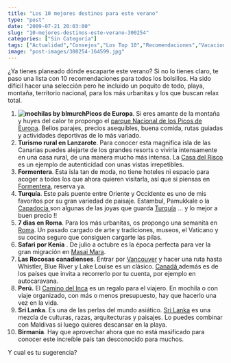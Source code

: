 ```yaml
---
title: "Los 10 mejores destinos para este verano"
type: "post"
date: "2009-07-21 20:03:00"
slug: "10-mejores-destinos-este-verano-300254"
categories: ["Sin Categoría"]
tags: ["Actualidad","Consejos","Los Top 10","Recomendaciones","Vacaciones"]
image: "post-images/300254-164599.jpg"
---
```


¿Ya tienes planeado dónde escaparte este verano? Si no lo tienes claro, te paso una lista con 10 recomendaciones para todos los bolsillos. Ha sido difícil hacer una selección pero he incluido un poquito de todo, playa, montaña, territorio nacional, para los más urbanitas y los que buscan relax total.

1. **![mochilas by blmurch](post-images/300254-164599.jpg "mochilas by blmurch")Picos de Europa**. Si eres amante de la montaña y huyes del calor te propongo el [parque Nacional de los Picos de Europa](http://www.missviajes.com/parque-nacional-picos-europa-26512). Bellos parajes, precios asequibles, buena comida, rutas guiadas y actividades deportivas de lo más variado.
2. **Turismo rural en Lanzarote**. Para conocer esta magnifica isla de las Canarias puedes alejarte de los grandes resorts o vivirla intensamente en una casa rural, de una manera mucho más intensa. La [Casa del Risco](http://www.lacasadelrisco.es) es un ejemplo de autenticidad con unas vistas irrepetibles.
3. **Formentera**. Esta isla tan de moda, no tiene hoteles ni espacio para acoger a todos los que ahora quieren visitarla, así que si piensas en [Formentera](http://www.missviajes.com/formentera-equilibrio-turismo-tradicion-26513), reserva ya.
4. **Turquía**. Este país puente entre Oriente y Occidente es uno de mis favoritos por su gran variedad de paisaje. Estambul, Pamukkale o la [Capadocia ](http://www.missviajes.com/capadocia-turquia-184657)son algunas de las joyas que guarda [Turquía](http://www.missviajes.com/turquia-7372) ... y lo mejor a buen precio !!
5. **7 dias en Roma**. Para los más urbanitas, os propongo una semanita en [Roma](http://www.missviajes.com/roma-ciudad-eterna-15344). Un pasado cargado de arte y tradiciones, museos, el Vaticano y su cocina seguro que consiguen cargarte las pilas.
6. **Safari por Kenia** . De julio a octubre es la época perfecta para ver la gran migración en [Masai Mara](http://www.missviajes.com/reserva-nacional-masai-mara-10327).
7. **Las Rocosas canadienses**. Entrar por [Vancouver](http://www.missviajes.com/vancouver-279180) y hacer una ruta hasta Whistler, Blue River y Lake Louise es un clásico. [Canadá ](http://www.missviajes.com/canada-7671)además es de los países que invita a recorrerlo por tu cuenta, por ejemplo en autocaravana.
8. **Perú.** El [Camino del Inca](http://www.missviajes.com/camino-del-inca-5464) es un regalo para el viajero. En mochila o con viaje organizado, con más o menos presupuesto, hay que hacerlo una vez en la vida.
9. **Sri Lanka**. Es una de las perlas del mundo asiático. [Sri Lanka](http://www.missviajes.com/sri-lanka-216775) es una mezcla de culturas, razas, arquitecturas y paisajes. Lo puedes combinar con Maldivas si luego quieres descansar en la playa.
10. **Birmania**. Hay que aprovechar ahora que no está masificado para conocer este increíble país tan desconocido para muchos.

 Y cual es tu sugerencia?